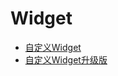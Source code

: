 # Widget

<!-- links begin -->

- [自定义Widget](自定义Widget.md)
- [自定义Widget升级版](自定义Widget升级版.md)
<!-- links end -->
